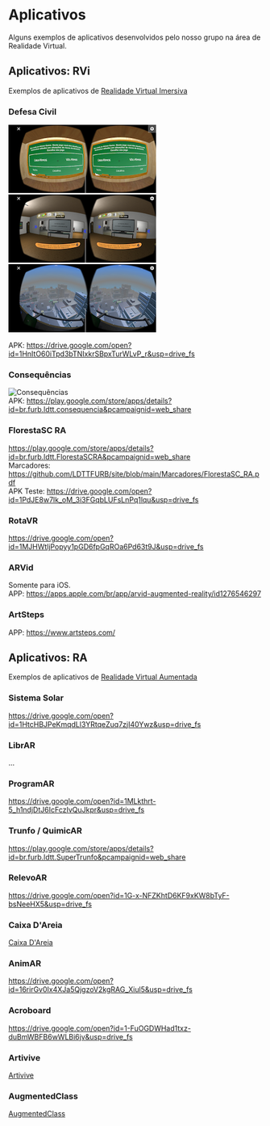 # Aplicativos

Alguns exemplos de aplicativos desenvolvidos pelo nosso grupo na área de Realidade Virtual.  

## Aplicativos: RVi

Exemplos de aplicativos de [Realidade Virtual Imersiva](./RealidadeVirtualImersiva.md)  

### Defesa Civil

![DefesaCivil_Entrada](Nossos/DefesaCivil_Entrada.png)  
![DefesaCivil_Casa](Nossos/DefesaCivil_Casa.png)  
![DefesaCivil_helicoptero](Nossos/DefesaCivil_helicoptero.png)  

APK: <https://drive.google.com/open?id=1HnItO60iTpd3bTNIxkrSBpxTurWLvP_r&usp=drive_fs>  

### Consequências

![Consequências](img_Consequências.png)  
APK: <https://play.google.com/store/apps/details?id=br.furb.ldtt.consequencia&pcampaignid=web_share>  

### FlorestaSC RA

<https://play.google.com/store/apps/details?id=br.furb.ldtt.FlorestaSCRA&pcampaignid=web_share>  
Marcadores: <https://github.com/LDTTFURB/site/blob/main/Marcadores/FlorestaSC_RA.pdf>  
APK Teste: <https://drive.google.com/open?id=1PdJE8w7lk_oM_3i3FGqbLUFsLnPq1lqu&usp=drive_fs>  

### RotaVR

<https://drive.google.com/open?id=1MJHWtljPopyy1pGD6fpGqROa6Pd63t9J&usp=drive_fs>  

### ARVid

Somente para iOS.  
APP: <https://apps.apple.com/br/app/arvid-augmented-reality/id1276546297>  

### ArtSteps

APP: <https://www.artsteps.com/>  

## Aplicativos: RA

Exemplos de aplicativos de [Realidade Virtual Aumentada](./RealidadeVirtualAumentada.md)  

### Sistema Solar

<https://drive.google.com/open?id=1HtcHBJPeKmqdLl3YRtqeZuq7zjI40Ywz&usp=drive_fs>  

### LibrAR

...  

### ProgramAR

<https://drive.google.com/open?id=1MLkthrt-5_h1ndjDtJ6IcFczIvQuJkpr&usp=drive_fs>  

### Trunfo / QuimicAR

<https://play.google.com/store/apps/details?id=br.furb.ldtt.SuperTrunfo&pcampaignid=web_share>  

### RelevoAR

<https://drive.google.com/open?id=1G-x-NFZKhtD6KF9xKW8bTyF-bsNeeHX5&usp=drive_fs>  

### Caixa D'Areia

[Caixa D'Areia](./Nossos/CaixaEAgua/)  

### AnimAR

<https://drive.google.com/open?id=16rirGv0Ix4XJa5QjgzoV2kgRAG_Xiul5&usp=drive_fs>  

### Acroboard

<https://drive.google.com/open?id=1-FuOGDWHad1txz-duBmWBFB6wWLBi6jv&usp=drive_fs>  

### Artivive

[Artivive](https://artivive.com/)  

### AugmentedClass

[AugmentedClass](https://www.creativitic.es/augmentedclass/ "AugmentedClass")  
